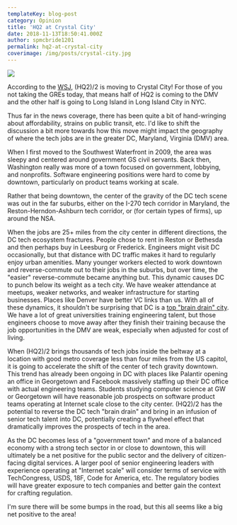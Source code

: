 ```yaml
---
templateKey: blog-post
category: Opinion
title: 'HQ2 at Crystal City'
date: 2018-11-13T18:50:41.000Z
author: spmcbride1201
permalink: hq2-at-crystal-city
coverimage: /img/posts/crystal-city.jpg
---
```


![](/img/posts/crystal-city.jpg)

According to the [WSJ](https://www.wsj.com/articles/amazon-chooses-new-york-city-and-northern-virginia-for-additional-headquarters-1542075336), (HQ2)/2 is moving to Crystal City! For those of you not taking the GREs today, that means half of HQ2 is coming to the DMV and the other half is going to Long Island in Long Island City in NYC.

Thus far in the news coverage, there has been quite a bit of hand-wringing about affordability, strains on public transit, etc. I'd like to shift the discussion a bit more towards how this move might impact the geography of where the tech jobs are in the greater DC, Maryland, Virginia (DMV) area.

When I first moved to the Southwest Waterfront in 2009, the area was sleepy and centered around government GS civil servants. Back then, Washington really was more of a town focused on government, lobbying, and nonprofits. Software engineering positions were hard to come by downtown, particularly on product teams working at scale.

Rather that being downtown, the center of the gravity of the DC tech scene was out in the far suburbs, either on the I-270 tech corridor in Maryland, the Reston-Herndon-Ashburn tech corridor, or (for certain types of firms), up around the NSA.

When the jobs are 25+ miles from the city center in different directions, the DC tech ecosystem fractures. People chose to rent in Reston or Bethesda and then perhaps buy in Leesburg or Frederick. Engineers might visit DC occasionally, but that distance with DC traffic makes it hard to regularly enjoy urban amenities. Many younger workers elected to work downtown and reverse-commute out to their jobs in the suburbs, but over time, the "easier" reverse-commute became anything but. This dynamic causes DC to punch below its weight as a tech city. We have weaker attendance at meetups, weaker networks, and weaker infrastructure for starting businesses. Places like Denver have better VC links than us. With all of these dynamics, it shouldn't be surprising that DC is a [top "brain drain" city](https://www.cbre.com/research-and-reports/Scoring-Tech-Talent-in-North-America-2018). We have a lot of great universities training engineering talent, but those engineers choose to move away after they finish their training because the job opportunities in the DMV are weak, especially when adjusted for cost of living.

When (HQ2)/2 brings thousands of tech jobs inside the beltway at a location with good metro coverage less than four miles from the US capitol, it is going to accelerate the shift of the center of tech gravity downtown. This trend has already been ongoing in DC with places like Palantir opening an office in Georgetown and Facebook massively staffing up their DC office with actual engineering teams. Students studying computer science at GW or Georgetown will have reasonable job prospects on software product teams operating at Internet scale close to the city center. (HQ2)/2 has the potential to reverse the DC tech "brain drain" and bring in an infusion of senior tech talent into DC, potentially creating a flywheel effect that dramatically improves the prospects of tech in the area.

As the DC becomes less of a "government town" and more of a balanced economy with a strong tech sector in or close to downtown, this will ultimately be a net positive for the public sector and the delivery of citizen-facing digital services. A larger pool of senior engineering leaders with experience operating at "Internet scale" will consider terms of service with TechCongress, USDS, 18F, Code for America, etc. The regulatory bodies will have greater exposure to tech companies and better gain the context for crafting regulation.

I'm sure there will be some bumps in the road, but this all seems like a big net positive to the area!